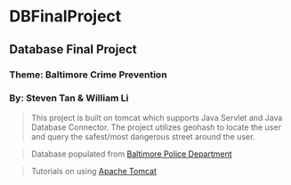 # DBFinalProject

## Database Final Project

### Theme: Baltimore Crime Prevention

### By: Steven Tan & William Li

> This project is built on tomcat which supports Java Servlet and Java Database Connector. The project utilizes geohash to 
locate the user and query the safest/most dangerous street around the user. 

> Database populated from [Baltimore Police Department](https://www.baltimorepolice.org/crime-stats/open-data)

> Tutorials on using [Apache Tomcat](http://tomcat.apache.org/)
